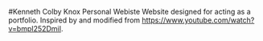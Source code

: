 #Kenneth Colby Knox Personal Webiste
Website designed for acting as a portfolio.
Inspired by and modified from https://www.youtube.com/watch?v=bmpI252DmiI.
